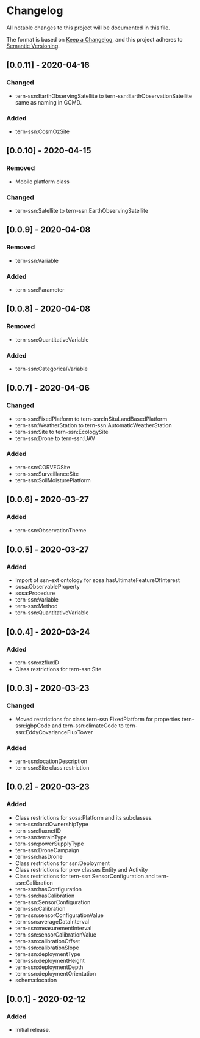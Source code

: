 # Changelog
All notable changes to this project will be documented in this file.

The format is based on [Keep a Changelog](https://keepachangelog.com/en/1.0.0/),
and this project adheres to [Semantic Versioning](https://semver.org/spec/v2.0.0.html).


## [0.0.11] - 2020-04-16
### Changed
- tern-ssn:EarthObservingSatellite to tern-ssn:EarthObservationSatellite same as naming in GCMD.
### Added
- tern-ssn:CosmOzSite


## [0.0.10] - 2020-04-15
### Removed
- Mobile platform class
### Changed
- tern-ssn:Satellite to tern-ssn:EarthObservingSatellite


## [0.0.9] - 2020-04-08
### Removed
- tern-ssn:Variable
### Added
- tern-ssn:Parameter


## [0.0.8] - 2020-04-08
### Removed
- tern-ssn:QuantitativeVariable
### Added
- tern-ssn:CategoricalVariable


## [0.0.7] - 2020-04-06
### Changed
- tern-ssn:FixedPlatform to tern-ssn:InSituLandBasedPlatform
- tern-ssn:WeatherStation to tern-ssn:AutomaticWeatherStation
- tern-ssn:Site to tern-ssn:EcologySite
- tern-ssn:Drone to tern-ssn:UAV
### Added
- tern-ssn:CORVEGSite
- tern-ssn:SurveillanceSite
- tern-ssn:SoilMoisturePlatform


## [0.0.6] - 2020-03-27
### Added
- tern-ssn:ObservationTheme


## [0.0.5] - 2020-03-27
### Added
- Import of ssn-ext ontology for sosa:hasUltimateFeatureOfInterest
- sosa:ObservableProperty
- sosa:Procedure
- tern-ssn:Variable
- tern-ssn:Method
- tern-ssn:QuantitativeVariable


## [0.0.4] - 2020-03-24
### Added
- tern-ssn:ozfluxID
- Class restrictions for tern-ssn:Site


## [0.0.3] - 2020-03-23
### Changed
- Moved restrictions for class tern-ssn:FixedPlatform for properties tern-ssn:igbpCode and tern-ssn:climateCode to tern-ssn:EddyCovarianceFluxTower
### Added
- tern-ssn:locationDescription
- tern-ssn:Site class restriction


## [0.0.2] - 2020-03-23
### Added
- Class restrictions for sosa:Platform and its subclasses. 
- tern-ssn:landOwnershipType
- tern-ssn:fluxnetID
- tern-ssn:terrainType
- tern-ssn:powerSupplyType
- tern-ssn:DroneCampaign
- tern-ssn:hasDrone
- Class restrictions for ssn:Deployment
- Class restrictions for prov classes Entity and Activity
- Class restrictions for tern-ssn:SensorConfiguration and tern-ssn:Calibration
- tern-ssn:hasConfiguration
- tern-ssn:hasCalibration
- tern-ssn:SensorConfiguration
- tern-ssn:Calibration
- tern-ssn:sensorConfigurationValue
- tern-ssn:averageDataInterval
- tern-ssn:measurementInterval
- tern-ssn:sensorCalibrationValue
- tern-ssn:calibrationOffset
- tern-ssn:calibrationSlope
- tern-ssn:deploymentType
- tern-ssn:deploymentHeight
- tern-ssn:deploymentDepth
- tern-ssn:deploymentOrientation
- schema:location



## [0.0.1] - 2020-02-12
### Added
- Initial release.